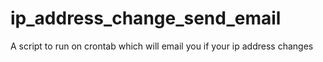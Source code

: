 # ip_address_change_send_email
A script to run on crontab which will email you if your ip address changes
